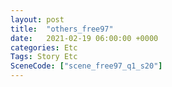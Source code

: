 ```yaml
---
layout: post
title:  "others_free97"
date:   2021-02-19 06:00:00 +0000
categories: Etc
Tags: Story Etc
SceneCode: ["scene_free97_q1_s20"]
---
```

